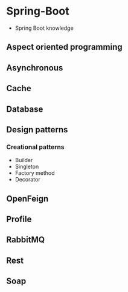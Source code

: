 # Spring-Boot
 - Spring Boot knowledge

## Aspect oriented programming

## Asynchronous

## Cache

## Database

## Design patterns

### Creational patterns

 - Builder
 - Singleton
 - Factory method
 - Decorator

## OpenFeign

## Profile

## RabbitMQ

## Rest

## Soap
